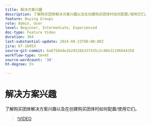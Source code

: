 ```yaml
---
title: 解决方案兴趣
description: 了解购买团体解决方案兴趣以及在创建购买团体时如何配置/使用它们。
feature: Buying Groups
role: Admin, User
level: Beginner, Intermediate, Experienced
doc-type: Feature Video
duration: 364
last-substantial-update: 2024-08-23T00:00:00Z
jira: KT-16053
source-git-commit: 6a675844e2b29326b33f435c2c86b31196644358
workflow-type: tm+mt
source-wordcount: '38'
ht-degree: 5%

---
```



# 解决方案兴趣

了解购买团体解决方案兴趣以及在创建购买团体时如何配置/使用它们。

>[!VIDEO](https://video.tv.adobe.com/v/3450123/?learn=on&captions=chi_hans)
